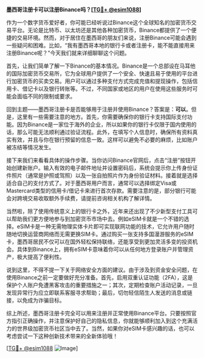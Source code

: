 **墨西哥注册卡可以注册Binance吗？[[TG💪+ @esim1088](https://t.me/s/esim1088)]**

作为一个数字货币爱好者，你可能已经听说过Binance这个全球知名的加密货币交易平台。无论是比特币、以太坊还是其他各种加密货币，Binance都提供了一个便捷的交易环境。然而，对于居住在墨西哥的朋友们来说，注册Binance可能会遇到一些疑问和困难。比如，“我有墨西哥本地的银行卡或者注册卡，能不能直接用来注册Binance呢？”今天我们就来详细聊聊这个问题。

首先，让我们简单了解一下Binance的基本情况。Binance是一个总部设在马耳他的国际加密货币交易所，它为全球用户提供了一个安全、快速且易于使用的平台进行加密货币的买卖交易。用户可以通过多种支付方式完成充值和提现操作，包括信用卡、借记卡以及银行转账等。不过，不同国家或地区的用户在使用这些服务时可能会面临不同的限制或要求。

回到主题——墨西哥注册卡是否能够用于注册并使用Binance？答案是：**可以**。但是，这里有一些需要注意的地方。首先，你需要确保你的银行卡支持国际支付功能。因为Binance是一家位于海外的企业，所以如果你的银行卡仅限于国内使用的话，那么可能无法顺利通过验证流程。此外，在填写个人信息时，确保所有资料真实有效，并且与你在银行预留的信息一致。这样可以避免不必要的麻烦，比如账户被冻结等情况发生。

接下来我们来看看具体的操作步骤。当你访问Binance官网后，点击“注册”按钮开始创建新账户。输入有效的电子邮件地址并设置密码后，系统会提示你上传身份证件照片（通常是护照或驾照）以及一张自拍照片作为身份验证材料。接着就是选择适合自己的支付方式了。对于墨西哥用户而言，通常可以选择绑定Visa或Mastercard类型的信用卡/借记卡来进行首次存款。需要注意的是，部分银行可能会对跨境交易收取额外手续费，请提前咨询相关机构了解详情。

当然啦，除了使用传统意义上的银行卡之外，近年来还出现了不少新型支付工具可以帮助我们更方便地参与到加密货币市场中去。例如eSIM卡就是一个不错的选择。eSIM卡是一种无需物理实体卡片即可实现联网功能的技术，它允许用户随时随地切换运营商网络而无需更换SIM卡。通过购买一张支持多国漫游服务的eSIM卡，墨西哥居民不仅可以在国外轻松保持联络，还能享受到更加灵活多变的投资机会。具体到Binance上，拥有eSIM卡意味着你可以从任何地方登录账户并管理资产，极大提高了便利性。

说到这里，不得不提一下关于网络安全方面的建议。由于涉及到资金安全问题，在使用Binance之前一定要做好充分准备。首先，启用双重认证功能（2FA），这是保护个人账户免遭黑客攻击的重要措施之一；其次，定期检查账户活动记录，一旦发现异常行为应立即联系客服寻求帮助；最后，切勿轻信陌生人发送的消息或链接，以免成为诈骗目标。

综上所述，墨西哥注册卡完全可以用来注册并正常使用Binance平台。只要按照官方指引正确操作，并注意保护好自己的隐私信息，你就能够顺利加入到这个充满活力的世界级加密货币社区当中去了。当然，如果你对eSIM卡感兴趣的话，也可以考虑尝试一下这种创新技术带来的全新体验哦！

[[TG💪+ @esim1088](https://t.me/s/esim1088) ![Image](https://i.postimg.cc/4NQfJmqS/Snipaste-2025-05-13-00-14-12.png)]